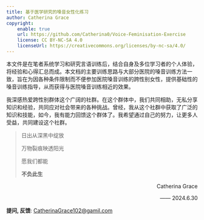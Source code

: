 ```yaml
---
title: 基于医学研究的嗓音女性化练习
author: Catherina Grace
copyright:
    enable: true
    url: https://github.com/Catherina0/Voice-Feminisation-Exercise
    license: CC BY-NC-SA 4.0
    licenseUrl: https://creativecommons.org/licenses/by-nc-sa/4.0/
---
```

本文件是在笔者系统学习和研究言语训练后，结合自身及多位学习者的个人体验，将经验和心得汇总而成。本文档的主要训练思路与大部分医院的嗓音训练方法一致，旨在为因各种条件限制而不便参加医院嗓音训练的跨性别女性，提供基础性的嗓音训练指导，从而获得与医院嗓音训练相近的效果。

我深感热爱跨性别群体这个广阔的社群。在这个群体中，我们共同相助，无私分享知识和经验，共同应对社会带来的各种挑战。曾经，我从这个社群中获取了广泛的知识和技能，如今，我有能力回馈这个群体了。我希望通过自己的努力，让更多人受益，共同建设这个社群。

>日出从深黑中绽放
>
>万物裂痕映透阳光
>
>愿我们都能
>
>**不负此生**

<p align="right">Catherina Grace</p>
<p align="right">—— 2024.6.30</p>

**提问, 反馈**: <CatherinaGrace102@gamil.com>
